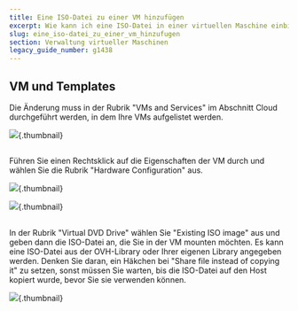 ```yaml
---
title: Eine ISO-Datei zu einer VM hinzufügen
excerpt: Wie kann ich eine ISO-Datei in einer virtuellen Maschine einbinden?
slug: eine_iso-datei_zu_einer_vm_hinzufugen
section: Verwaltung virtueller Maschinen
legacy_guide_number: g1438
---
```



## VM und Templates
Die Änderung muss in der Rubrik "VMs and Services" im Abschnitt Cloud durchgeführt werden, in dem Ihre VMs aufgelistet werden.

![](images/img_1976.jpg){.thumbnail}


## 
Führen Sie einen Rechtsklick auf die Eigenschaften der VM durch und wählen Sie die Rubrik "Hardware Configuration" aus.

![](images/img_1977.jpg){.thumbnail}

![](images/img_1978.jpg){.thumbnail}


## 
In der Rubrik "Virtual DVD Drive" wählen Sie "Existing ISO image" aus und geben dann die ISO-Datei an, die Sie in der VM mounten möchten.
Es kann eine ISO-Datei aus der OVH-Library oder Ihrer eigenen Library angegeben werden.
Denken Sie daran, ein Häkchen bei "Share file instead of copying it" zu setzen, sonst müssen Sie warten, bis die ISO-Datei auf den Host kopiert wurde, bevor Sie sie verwenden können.

![](images/img_1979.jpg){.thumbnail}

